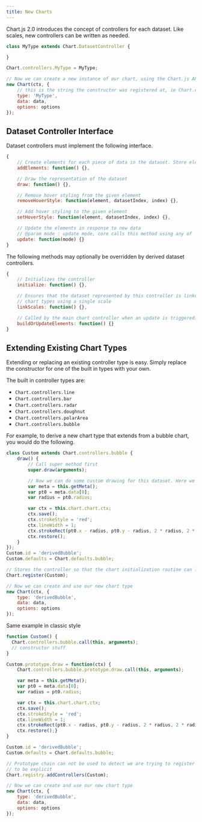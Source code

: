 ```yaml
---
title: New Charts
---
```


Chart.js 2.0 introduces the concept of controllers for each dataset. Like scales, new controllers can be written as needed.

```javascript
class MyType extends Chart.DatasetController {

}

Chart.controllers.MyType = MyType;

// Now we can create a new instance of our chart, using the Chart.js API
new Chart(ctx, {
    // this is the string the constructor was registered at, ie Chart.controllers.MyType
    type: 'MyType',
    data: data,
    options: options
});
```

## Dataset Controller Interface

Dataset controllers must implement the following interface.

```javascript
{
    // Create elements for each piece of data in the dataset. Store elements in an array on the dataset as dataset.metaData
    addElements: function() {},

    // Draw the representation of the dataset
    draw: function() {},

    // Remove hover styling from the given element
    removeHoverStyle: function(element, datasetIndex, index) {},

    // Add hover styling to the given element
    setHoverStyle: function(element, datasetIndex, index) {},

    // Update the elements in response to new data
    // @param mode : update mode, core calls this method using any of `'active'`, `'hide'`, `'reset'`, `'resize'`, `'show'` or `undefined`
    update: function(mode) {}
}
```

The following methods may optionally be overridden by derived dataset controllers.

```javascript
{
    // Initializes the controller
    initialize: function() {},

    // Ensures that the dataset represented by this controller is linked to a scale. Overridden to helpers.noop in the polar area and doughnut controllers as these
    // chart types using a single scale
    linkScales: function() {},

    // Called by the main chart controller when an update is triggered. The default implementation handles the number of data points changing and creating elements appropriately.
    buildOrUpdateElements: function() {}
}
```

## Extending Existing Chart Types

Extending or replacing an existing controller type is easy. Simply replace the constructor for one of the built in types with your own.

The built in controller types are:

* `Chart.controllers.line`
* `Chart.controllers.bar`
* `Chart.controllers.radar`
* `Chart.controllers.doughnut`
* `Chart.controllers.polarArea`
* `Chart.controllers.bubble`

For example, to derive a new chart type that extends from a bubble chart, you would do the following.

```javascript
class Custom extends Chart.controllers.bubble {
    draw() {
        // Call super method first
        super.draw(arguments);

        // Now we can do some custom drawing for this dataset. Here we'll draw a red box around the first point in each dataset
        var meta = this.getMeta();
        var pt0 = meta.data[0];
        var radius = pt0.radius;

        var ctx = this.chart.chart.ctx;
        ctx.save();
        ctx.strokeStyle = 'red';
        ctx.lineWidth = 1;
        ctx.strokeRect(pt0.x - radius, pt0.y - radius, 2 * radius, 2 * radius);
        ctx.restore();
    }
});
Custom.id = 'derivedBubble';
Custom.defaults = Chart.defaults.bubble;

// Stores the controller so that the chart initialization routine can look it up
Chart.register(Custom);

// Now we can create and use our new chart type
new Chart(ctx, {
    type: 'derivedBubble',
    data: data,
    options: options
});
```

Same example in classic style

```javascript
function Custom() {
  Chart.controllers.bubble.call(this, arguments);
  // constructor stuff
}

Custom.prototype.draw = function(ctx) {
    Chart.controllers.bubble.prototype.draw.call(this, arguments);

    var meta = this.getMeta();
    var pt0 = meta.data[0];
    var radius = pt0.radius;

    var ctx = this.chart.chart.ctx;
    ctx.save();
    ctx.strokeStyle = 'red';
    ctx.lineWidth = 1;
    ctx.strokeRect(pt0.x - radius, pt0.y - radius, 2 * radius, 2 * radius);
    ctx.restore();}
}

Custom.id = 'derivedBubble';
Custom.defaults = Chart.defaults.bubble;

// Prototype chain can not be used to detect we are trying to register a controller, so we need
// to be explicit
Chart.registry.addControllers(Custom);

// Now we can create and use our new chart type
new Chart(ctx, {
    type: 'derivedBubble',
    data: data,
    options: options
});
```
